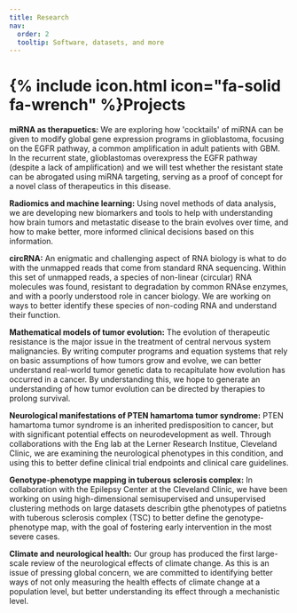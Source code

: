 ```yaml
---
title: Research
nav:
  order: 2
  tooltip: Software, datasets, and more
---
```


# {% include icon.html icon="fa-solid fa-wrench" %}Projects

**miRNA as therapuetics:** We are exploring how 'cocktails' of miRNA can be given to modify global gene expression programs in glioblastoma, focusing on the EGFR pathway, a common amplification in adult patients with GBM. In the recurrent state, glioblastomas overexpress the EGFR pathway (despite a lack of amplification) and we will test whether the resistant state can be abrogated using miRNA targeting, serving as a proof of concept for a novel class of therapeutics in this disease. 

**Radiomics and machine learning:** Using novel methods of data analysis, we are developing new biomarkers and tools to help with understanding how brain tumors and metastatic disease to the brain evolves over time, and how to make better, more informed clinical decisions based on this information. 

**circRNA:** An enigmatic and challenging aspect of RNA biology is what to do with the unmapped reads that come from standard RNA sequencing. Within this set of unmapped reads, a species of non-linear (circular) RNA molecules was found, resistant to degradation by common RNAse enzymes, and with a poorly understood role in cancer biology. We are working on ways to better identify these species of non-coding RNA and understand their function.

**Mathematical models of tumor evolution:** The evolution of therapeutic resistance is the major issue in the treatment of central nervous system malignancies. By writing computer programs and equation systems that rely on basic assumptions of how tumors grow and evolve, we can better understand real-world tumor genetic data to recapitulate how evolution has occurred in a cancer. By understanding this, we hope to generate an understanding of how tumor evolution can be directed by therapies to prolong survival.

**Neurological manifestations of PTEN hamartoma tumor syndrome:** PTEN hamartoma tumor syndrome is an inherited predisposition to cancer, but with significant potential effects on neurodevelopment as well. Through collaborations with the Eng lab at the Lerner Research Institue, Cleveland Clinic, we are examining the neurological phenotypes in this condition, and using this to better define clinical trial endpoints and clinical care guidelines.

**Genotype-phenotype mapping in tuberous sclerosis complex:** In collaboration with the Epilepsy Center at the Cleveland Clinic, we have been working on using high-dimensional semisupervised and unsupervised clustering methods on large datasets describin gthe phenotypes of patietns with tuberous sclerosis complex (TSC) to better define the genotype-phenotype map, with the goal of fostering early intervention in the most severe cases. 

**Climate and neurological health:** Our group has produced the first large-scale review of the neurological effects of climate change. As this is an issue of pressing global concern, we are committed to identifying better ways of not only measuring the health effects of climate change at a population level, but better understanding its effect through a mechanistic level.


